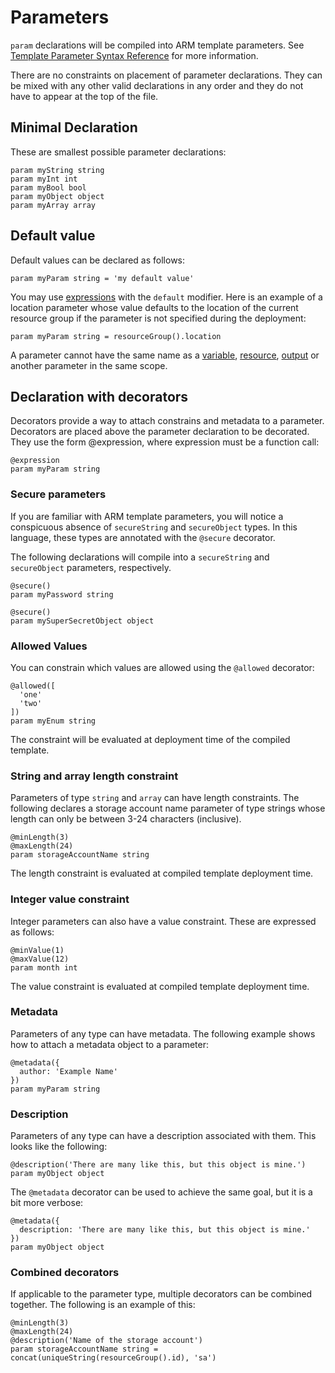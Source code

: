 # Parameters
`param` declarations will be compiled into ARM template parameters. See [Template Parameter Syntax Reference](https://docs.microsoft.com/en-us/azure/azure-resource-manager/templates/template-syntax#parameters) for more information.

There are no constraints on placement of parameter declarations. They can be mixed with any other valid declarations in any order and they do not have to appear at the top of the file.

## Minimal Declaration
These are smallest possible parameter declarations:
```
param myString string
param myInt int
param myBool bool
param myObject object
param myArray array
```

## Default value
Default values can be declared as follows:
```
param myParam string = 'my default value'
```

You may use [expressions](./expressions.md) with the `default` modifier.  Here is an example of a location parameter whose value defaults to the location of the current resource group if the parameter is not specified during the deployment:
```
param myParam string = resourceGroup().location
```

A parameter cannot have the same name as a [variable](./variables.md), [resource](./resources.md), [output](./outputs.md) or another parameter in the same scope.

## Declaration with decorators
Decorators provide a way to attach constrains and metadata to a parameter. Decorators are placed above the parameter declaration to be decorated. They use the form @expression, where expression must be a function call:

```
@expression
param myParam string
```

### Secure parameters
If you are familiar with ARM template parameters, you will notice a conspicuous absence of `secureString` and `secureObject` types. In this language, these types are annotated with the `@secure` decorator.

The following declarations will compile into a `secureString` and `secureObject` parameters, respectively.
```
@secure()
param myPassword string

@secure()
param mySuperSecretObject object
```
### Allowed Values
You can constrain which values are allowed using the `@allowed` decorator:
```
@allowed([
  'one'
  'two'
])
param myEnum string
```

The constraint will be evaluated at deployment time of the compiled template.

### String and array length constraint
Parameters of type `string` and `array` can have length constraints. The following declares a storage account name parameter of type strings whose length can only be between 3-24 characters (inclusive).
```
@minLength(3)
@maxLength(24)
param storageAccountName string
```

The length constraint is evaluated at compiled template deployment time.

### Integer value constraint
Integer parameters can also have a value constraint. These are expressed as follows:
```
@minValue(1)
@maxValue(12)
param month int
```

The value constraint is evaluated at compiled template deployment time.

### Metadata
Parameters of any type can have metadata. The following example shows how to attach a metadata object to a parameter:
```
@metadata({
  author: 'Example Name'
})
param myParam string
```

### Description
Parameters of any type can have a description associated with them. This looks like the following:
```
@description('There are many like this, but this object is mine.')
param myObject object
```

The `@metadata` decorator can be used to achieve the same goal, but it is a bit more verbose:
```
@metadata({
  description: 'There are many like this, but this object is mine.'
})
param myObject object
```

### Combined decorators
If applicable to the parameter type, multiple decorators can be combined together. The following is an example of this:
```
@minLength(3)
@maxLength(24)
@description('Name of the storage account')
param storageAccountName string = concat(uniqueString(resourceGroup().id), 'sa')
```

